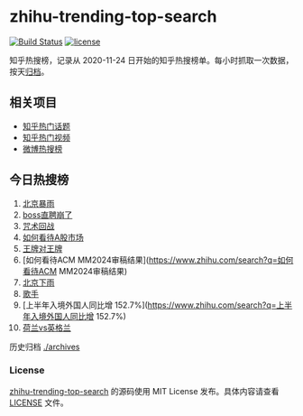 # zhihu-trending-top-search

[![Build Status](https://github.com/justjavac/zhihu-trending-top-search/workflows/ci/badge.svg?branch=main)](https://github.com/justjavac/zhihu-trending-top-search/actions)
[![license](https://img.shields.io/github/license/justjavac/zhihu-trending-top-search)](https://github.com/justjavac/zhihu-trending-top-search/blob/main/LICENSE)

知乎热搜榜，记录从 2020-11-24
日开始的知乎热搜榜单。每小时抓取一次数据，按天[归档](./archives)。

## 相关项目

- [知乎热门话题](https://github.com/justjavac/zhihu-trending-hot-questions)
- [知乎热门视频](https://github.com/justjavac/zhihu-trending-hot-video)
- [微博热搜榜](https://github.com/justjavac/weibo-trending-hot-search)

## 今日热搜榜

<!-- BEGIN -->
<!-- 最后更新时间 Sun Jul 14 2024 05:06:21 GMT+0800 (China Standard Time) -->

1. [北京暴雨](https://www.zhihu.com/search?q=北京暴雨)
1. [boss直聘崩了](https://www.zhihu.com/search?q=boss直聘崩了)
1. [咒术回战](https://www.zhihu.com/search?q=咒术回战)
1. [如何看待A股市场](https://www.zhihu.com/search?q=如何看待A股市场)
1. [王牌对王牌](https://www.zhihu.com/search?q=王牌对王牌)
1. [如何看待ACM MM2024审稿结果](https://www.zhihu.com/search?q=如何看待ACM
   MM2024审稿结果)
1. [北京下雨](https://www.zhihu.com/search?q=北京下雨)
1. [歌手](https://www.zhihu.com/search?q=歌手)
1. [上半年入境外国人同比增
   152.7%](https://www.zhihu.com/search?q=上半年入境外国人同比增 152.7%)
1. [荷兰vs英格兰](https://www.zhihu.com/search?q=荷兰vs英格兰)

<!-- END -->

历史归档 [./archives](./archives)

### License

[zhihu-trending-top-search](https://github.com/justjavac/zhihu-trending-top-search)
的源码使用 MIT License 发布。具体内容请查看 [LICENSE](./LICENSE) 文件。
